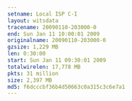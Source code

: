 ```yaml
---
setname: Local ISP C-I
layout: witsdata
tracename: 20090110-203000-0
end: Sun Jan 11 10:00:01 2009
originalname: 20090110-203000-0
gzsize: 1,229 MB
len: 0:30:00
start: Sun Jan 11 09:30:01 2009
totalwirelen: 17,778 MB
pkts: 31 million
size: 2,397 MB
md5: f6dcccbf36b4d50663c0a315c3c6e7a1
---
```

